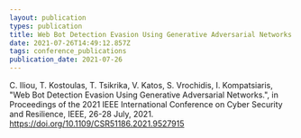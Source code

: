 ```yaml
---
layout: publication
types: publication
title: Web Bot Detection Evasion Using Generative Adversarial Networks
date: 2021-07-26T14:49:12.857Z
tags: conference_publications
publication_date: 2021-07-26
---
```

C. Iliou, T. Kostoulas, T. Tsikrika, V. Katos, S. Vrochidis, I. Kompatsiaris, "Web Bot Detection Evasion Using Generative Adversarial Networks.", in Proceedings of the 2021 IEEE International Conference on Cyber Security and Resilience, IEEE, 26-28 July, 2021. <https://doi.org/10.1109/CSR51186.2021.9527915>